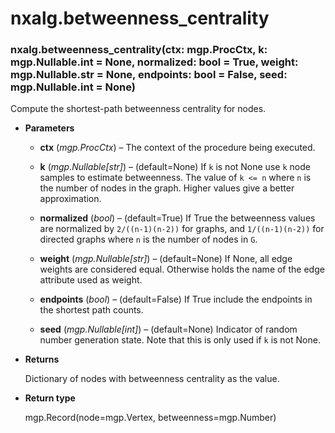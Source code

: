 # nxalg.betweenness_centrality


### nxalg.betweenness_centrality(ctx: mgp.ProcCtx, k: mgp.Nullable.int = None, normalized: bool = True, weight: mgp.Nullable.str = None, endpoints: bool = False, seed: mgp.Nullable.int = None)
Compute the shortest-path betweenness centrality for nodes.


* **Parameters**

    
    * **ctx** (*mgp.ProcCtx*) – The context of the procedure being executed.


    * **k** (*mgp.Nullable[str]*) – (default=None)
    If `k` is not None use `k` node samples to estimate betweenness.
    The value of `k <= n` where `n` is the number of nodes in the graph.
    Higher values give a better approximation.


    * **normalized** (*bool*) – (default=True)
    If True the betweenness values are normalized by `2/((n-1)(n-2))`
    for graphs, and `1/((n-1)(n-2))` for directed graphs where `n`
    is the number of nodes in `G`.


    * **weight** (*mgp.Nullable[str]*) – (default=None)
    If None, all edge weights are considered equal.
    Otherwise holds the name of the edge attribute used as weight.


    * **endpoints** (*bool*) – (default=False)
    If True include the endpoints in the shortest path counts.


    * **seed** (*mgp.Nullable[int]*) – (default=None)
    Indicator of random number generation state.
    Note that this is only used if `k` is not None.



* **Returns**

    Dictionary of nodes with betweenness centrality as the value.



* **Return type**

    mgp.Record(node=mgp.Vertex, betweenness=mgp.Number)
